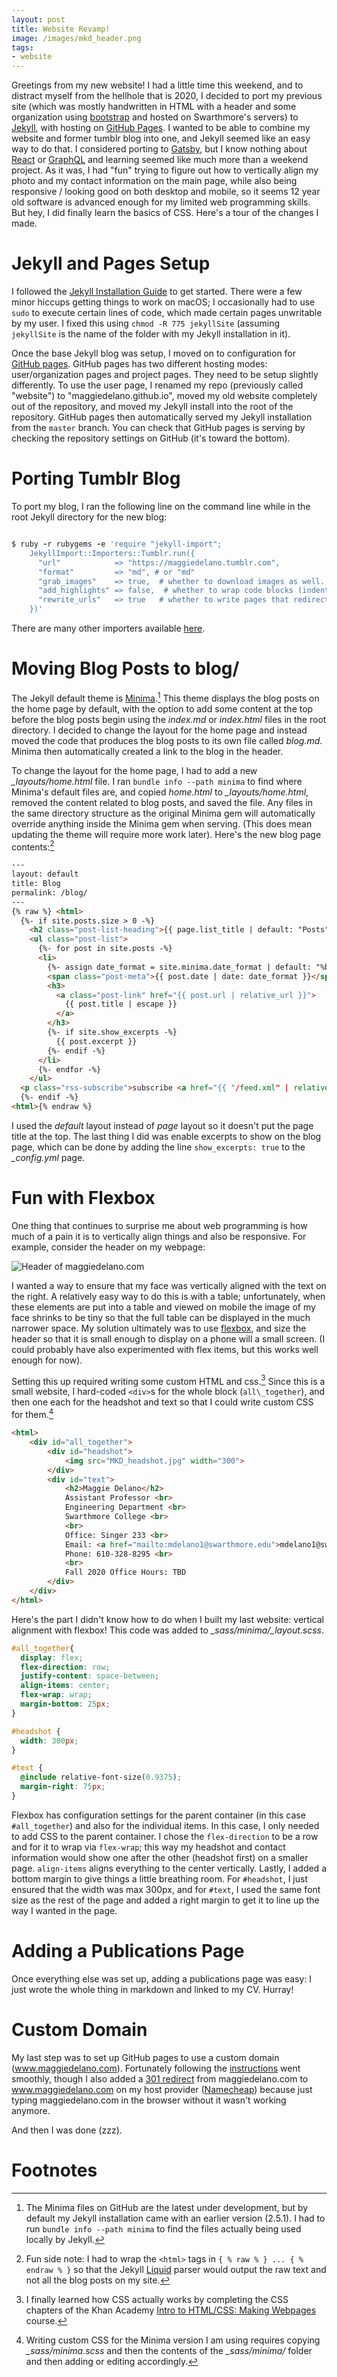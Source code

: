 ```yaml
---
layout: post
title: Website Revamp!
image: /images/mkd_header.png
tags:
- website
---
```


Greetings from my new website! I had a little time this weekend, and to distract myself from the hellhole that is 2020, I decided to port my previous site (which was mostly handwritten in HTML with a header and some organization using [bootstrap](https://getbootstrap.com/ "bootstrap") and hosted on Swarthmore's servers) to [Jekyll](https://jekyllrb.com/ "Jekyll"), with hosting on [GitHub Pages](https://pages.github.com/ "GitHub Pages"). I wanted to be able to combine my website and former tumblr blog into one, and Jekyll seemed like an easy way to do that. I considered porting to [Gatsby](https://www.gatsbyjs.org/ "Gatsby"), but I know nothing about [React](https://reactjs.org/ "React") or [GraphQL](https://graphql.org/ "GraphQL") and learning seemed like much more than a weekend project. As it was, I had "fun" trying to figure out how to vertically align my photo and my contact information on the main page, while also being responsive / looking good on both desktop and mobile, so it seems 12 year old software is advanced enough for my limited web programming skills. But hey, I did finally learn the basics of CSS. Here's a tour of the changes I made.

<!--* TOC
//{:toc}-->

# Jekyll and Pages Setup

I followed the [Jekyll Installation Guide](https://jekyllrb.com/docs/installation/) to get started. There were a few minor hiccups getting things to work on macOS; I occasionally had to use `sudo` to execute certain lines of code, which made certain pages unwritable by my user. I fixed this using `chmod -R 775 jekyllSite` (assuming `jekyllSite` is the name of the folder with my Jekyll installation in it).

Once the base Jekyll blog was setup, I moved on to configuration for [GitHub pages](https://pages.github.com/ "GitHub pages").  GitHub pages has two different hosting modes: user/organization pages and project pages. They need to be setup slightly differently. To use the user page, I renamed my repo (previously called "website") to "maggiedelano.github.io", moved my old website completely out of the repository, and moved my Jekyll install into the root of the repository. GitHub pages then automatically served my Jekyll installation from the `master` branch. You can check that GitHub pages is serving by checking the repository settings on GitHub (it's toward the bottom).

# Porting Tumblr Blog

To port my blog, I ran the following line on the command line while in the root Jekyll directory for the new blog:

``` ruby

$ ruby -r rubygems -e 'require "jekyll-import";
    JekyllImport::Importers::Tumblr.run({
      "url"            => "https://maggiedelano.tumblr.com",
      "format"         => "md", # or "md"
      "grab_images"    => true,  # whether to download images as well.
      "add_highlights" => false,  # whether to wrap code blocks (indented 4 spaces) in a Liquid "highlight" tag
      "rewrite_urls"   => true   # whether to write pages that redirect from the old Tumblr paths to the new Jekyll paths
    })'
```

There are many other importers available [here](https://import.jekyllrb.com/ "Jekyll Importers").

# Moving Blog Posts to blog/

The Jekyll default theme is [Minima](https://github.com/jekyll/minima "Minima").[^2] This theme displays the blog posts on the home page by default, with the option to add some content at the top before the blog posts begin using the _index.md_ or _index.html_ files in the root directory. I decided to change the layout for the home page and instead moved the code that produces the blog posts to its own file called _blog.md_. Minima then automatically created a link to the blog in the header.

[^2]: The Minima files on GitHub are the latest under development, but by default my Jekyll installation came with an earlier version (2.5.1). I had to run `bundle info --path minima` to find the files actually being used locally by Jekyll.

To change the layout for the home page, I had to add a new _\_layouts/home.html_ file. I ran `bundle info --path minima` to find where Minima's default files are, and copied _home.html_ to _\_layouts/home.html_, removed the content related to blog posts, and saved the file. Any files in the same directory structure as the original Minima gem will automatically override anything inside the Minima gem when serving. (This does mean updating the theme will require more work later). Here's the new blog page contents:[^1]

[^1]: Fun side note: I had to wrap the `<html>` tags in `{ % raw % } ... { % endraw % }` so that the Jekyll [Liquid](https://jekyllrb.com/docs/liquid/ "Liquid") parser would output the raw text and not all the blog posts on my site.

``` html
---
layout: default
title: Blog
permalink: /blog/
---
{% raw %} <html>
  {%- if site.posts.size > 0 -%}
    <h2 class="post-list-heading">{{ page.list_title | default: "Posts" }}</h2>
    <ul class="post-list">
      {%- for post in site.posts -%}
      <li>
        {%- assign date_format = site.minima.date_format | default: "%b %-d, %Y" -%}
        <span class="post-meta">{{ post.date | date: date_format }}</span>
        <h3>
          <a class="post-link" href="{{ post.url | relative_url }}">
            {{ post.title | escape }}
          </a>
        </h3>
        {%- if site.show_excerpts -%}
          {{ post.excerpt }}
        {%- endif -%}
      </li>
      {%- endfor -%}
    </ul>
  <p class="rss-subscribe">subscribe <a href="{{ "/feed.xml" | relative_url }}">via RSS</a></p>
  {%- endif -%}
<html>{% endraw %}
```

I used the _default_ layout instead of _page_ layout so it doesn't put the page title at the top. The last thing I did was enable excerpts to show on the blog page, which can be done by adding the line `show_excerpts: true` to the _\_config.yml_ page.

# Fun with Flexbox

One thing that continues to surprise me about web programming is how much of a pain it is to vertically align things and also be responsive. For example, consider the header on my webpage:

![Header of maggiedelano.com](/images/mkd_header.png)

I wanted a way to ensure that my face was vertically aligned with the text on the right. A relatively easy way to do this is with a table; unfortunately, when these elements are put into a table and viewed on mobile the image of my face shrinks to be tiny so that the full table can be displayed in the much narrower space. My solution ultimately was to use [flexbox](https://css-tricks.com/snippets/css/a-guide-to-flexbox/ "flexbox"), and size the header so that it is small enough to display on a phone will a small screen. (I could probably have also experimented with flex items, but this works well enough for now).

Setting this up required writing some custom HTML and css.[^3] Since this is a small website, I hard-coded `<div>`s for the whole block (`all\_together`), and then one each for the headshot and text so that I could write custom CSS for them.[^4] 

[^3]: I finally learned how CSS actually works by completing the CSS chapters of the Khan Academy [Intro to HTML/CSS: Making Webpages](https://www.khanacademy.org/computing/computer-programming/html-css "Intro to HTML/CSS: Making Webpages") course.

[^4]: Writing custom CSS for the Minima version I am using requires copying _\_sass/minima.scss_ and then the contents of the _\_sass/minima/_ folder and then adding or editing accordingly.

``` html
<html>
    <div id="all_together">
        <div id="headshot">
            <img src="MKD_headshot.jpg" width="300">
        </div>
        <div id="text">
            <h2>Maggie Delano</h2>
            Assistant Professor <br>
            Engineering Department <br>
            Swarthmore College <br>
            <br>
            Office: Singer 233 <br>
            Email: <a href="mailto:mdelano1@swarthmore.edu">mdelano1@swarthmore.edu</a> <br>
            Phone: 610-328-8295 <br>
            <br>
            Fall 2020 Office Hours: TBD
        </div>
    </div>
</html>
```

Here's the part I didn't know how to do when I built my last website: vertical alignment with flexbox! This code was added to _\_sass/minima/\_layout.scss_.

``` css
#all_together{
  display: flex;
  flex-direction: row;
  justify-content: space-between;
  align-items: center;
  flex-wrap: wrap;
  margin-bottom: 25px;
}   

#headshot {
  width: 300px;
}

#text {
  @include relative-font-size(0.9375);
  margin-right: 75px;
}
```

Flexbox has configuration settings for the parent container (in this case `#all_together`) and also for the individual items. In this case, I only needed to add CSS to the parent container. I chose the `flex-direction` to be a row and for it to wrap via `flex-wrap`; this way my headshot and contact information would show one after the other (headshot first) on a smaller page. `align-items` aligns everything to the center vertically. Lastly, I added a bottom margin to give things a little breathing room. For `#headshot`, I just ensured that the width was max 300px, and for `#text`, I used the same font size as the rest of the page and added a right margin to get it to line up the way I wanted in the page.

# Adding a Publications Page

Once everything else was set up, adding a publications page was easy: I just wrote the whole thing in markdown and linked to my CV. Hurray!

# Custom Domain

My last step was to set up GitHub pages to use a custom domain (www.maggiedelano.com). Fortunately following the [instructions](https://docs.github.com/en/github/working-with-github-pages/managing-a-custom-domain-for-your-github-pages-site "GitHub custom domain instructions") went smoothly, though I also added a [301 redirect](https://support.google.com/webmasters/answer/93633?hl=en) from maggiedelano.com to www.maggiedelano.com on my host provider ([Namecheap](https://www.namecheap.com/ "Namecheap")) because just typing maggiedelano.com in the browser without it wasn't working anymore.

And then I was done (zzz).

# Footnotes

